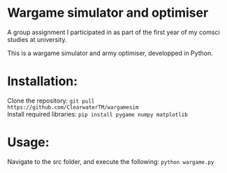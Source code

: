 # Wargame simulator and optimiser

A group assignment I participated in as part of the first year of my comsci studies at university.

This is a wargame simulator and army optimiser, developped in Python.

# Installation:

Clone the repository: `git pull https://github.com/ClearwaterTM/wargamesim` \
Install required libraries: `pip install pygame numpy matplotlib`

# Usage:
Navigate to the src folder, and execute the following:
`python wargame.py`
		
